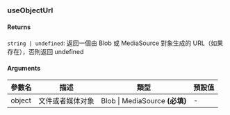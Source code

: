 ### useObjectUrl

#### Returns
`string | undefined`: 返回一個由 Blob 或 MediaSource 對象生成的 URL（如果存在），否則返回 undefined

#### Arguments
|參數名|描述|類型|預設值|
|---|---|---|---|
|object|文件或者媒体对象|Blob \| MediaSource  **(必填)**|-|